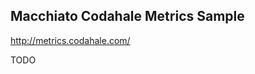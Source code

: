 Macchiato Codahale Metrics Sample
---------------------------------

http://metrics.codahale.com/

TODO
